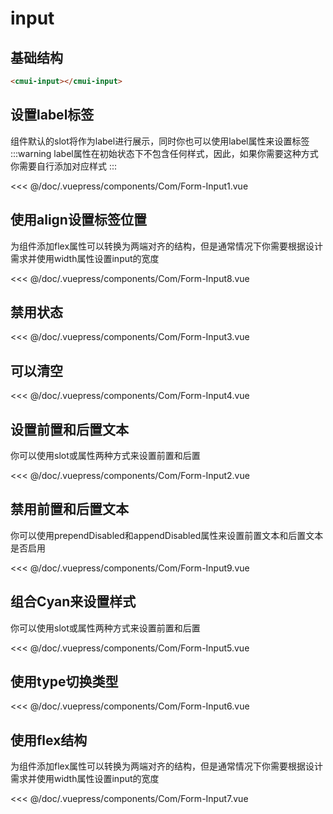 # input
## 基础结构
```html
<cmui-input></cmui-input>
```
## 设置label标签
组件默认的slot将作为label进行展示，同时你也可以使用label属性来设置标签
:::warning
label属性在初始状态下不包含任何样式，因此，如果你需要这种方式你需要自行添加对应样式
:::

<Exp>
<div slot="exp">
<Com-Form-Input1></Com-Form-Input1>
</div>
<div slot="code">

<<< @/doc/.vuepress/components/Com/Form-Input1.vue
</div>
</Exp>

## 使用align设置标签位置
为组件添加flex属性可以转换为两端对齐的结构，但是通常情况下你需要根据设计需求并使用width属性设置input的宽度

<Exp>
<div slot="exp">
<Com-Form-Input8></Com-Form-Input8>
</div>
<div slot="code">

<<< @/doc/.vuepress/components/Com/Form-Input8.vue
</div>
</Exp>

## 禁用状态

<Exp>
<div slot="exp">
<Com-Form-Input3></Com-Form-Input3>
</div>
<div slot="code">

<<< @/doc/.vuepress/components/Com/Form-Input3.vue
</div>
</Exp>

## 可以清空

<Exp>
<div slot="exp">
<Com-Form-Input4></Com-Form-Input4>
</div>
<div slot="code">

<<< @/doc/.vuepress/components/Com/Form-Input4.vue
</div>
</Exp>

## 设置前置和后置文本
你可以使用slot或属性两种方式来设置前置和后置

<Exp>
<div slot="exp">
<Com-Form-Input2></Com-Form-Input2>
</div>
<div slot="code">

<<< @/doc/.vuepress/components/Com/Form-Input2.vue
</div>
</Exp>



## 禁用前置和后置文本
你可以使用prependDisabled和appendDisabled属性来设置前置文本和后置文本是否启用

<Exp>
<div slot="exp">
<Com-Form-Input9></Com-Form-Input9>
</div>
<div slot="code">

<<< @/doc/.vuepress/components/Com/Form-Input9.vue
</div>
</Exp>


## 组合Cyan来设置样式
你可以使用slot或属性两种方式来设置前置和后置

<Exp>
<div slot="exp">
<Com-Form-Input5></Com-Form-Input5>
</div>
<div slot="code">

<<< @/doc/.vuepress/components/Com/Form-Input5.vue
</div>
</Exp>


## 使用type切换类型

<Exp>
<div slot="exp">
<Com-Form-Input6></Com-Form-Input6>
</div>
<div slot="code">

<<< @/doc/.vuepress/components/Com/Form-Input6.vue
</div>
</Exp>

## 使用flex结构
为组件添加flex属性可以转换为两端对齐的结构，但是通常情况下你需要根据设计需求并使用width属性设置input的宽度

<Exp>
<div slot="exp">
<Com-Form-Input7></Com-Form-Input7>
</div>
<div slot="code">

<<< @/doc/.vuepress/components/Com/Form-Input7.vue
</div>
</Exp>



